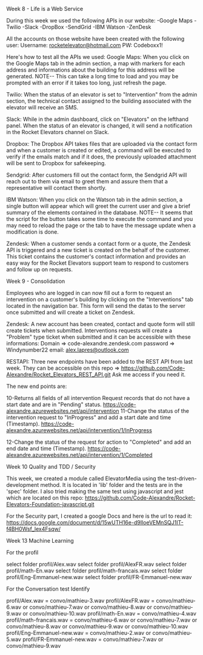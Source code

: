 Week 8 - Life is a Web Service

During this week we used the following APIs in our website: -Google Maps -Twilio -Slack -DropBox -SendGrid -IBM Watson -ZenDesk

All the accounts on those website have been created with the following user: Username: rocketelevator@hotmail.com PW: Codeboxx1!

Here's how to test all the APIs we used: Google Maps: When you click on the Google Maps tab in the admin section, a map with markers for each address and informations about the building for this address will be generated. NOTE-- This can take a long time to load and you may be prompted with an error if it takes too long, just refresh the page.

Twilio: When the status of an elevator is set to "Intervention" from the admin section, the technical contact assigned to the building associated with the elevator will receive an SMS.

Slack: While in the admin dashboard, click on "Elevators" on the lefthand panel. When the status of an elevator is changed, it will send a notification in the Rocket Elevators channel on Slack.

Dropbox: The Dropbox API takes files that are uploaded via the contact form and when a customer is created or edited, a command will be executed to verify if the emails match and if it does, the previously uploaded attachment will be sent to Dropbox for safekeeping.

Sendgrid: After customers fill out the contact form, the Sendgrid API will reach out to them via email to greet them and assure them that a representative will contact them shortly.

IBM Watson: When you click on the Watson tab in the admin section, a single button will appear which will greet the current user and give a brief summary of the elements contained in the database. NOTE-- It seems that the script for the button takes some time to execute the command and you may need to reload the page or the tab to have the message update when a modification is done.

Zendesk: When a customer sends a contact form or a quote, the Zendesk API is triggered and a new ticket is created on the behalf of the customer. This ticket contains the customer's contact information and provides an easy way for the Rocket Elevators support team to respond to customers and follow up on requests.

Week 9 - Consolidation

Employees who are logged in can now fill out a form to request an intervention on a customer's building by clicking on the "Interventions" tab located in the navigation bar. This form will send the datas to the server once submitted and will create a ticket on Zendesk.

Zendesk: A new account has been created, contact and quote form will still create tickets when submitted. Interventions requests will create a "Problem" type ticket when submitted and it can be accessible with these informations: Domain => code-alexandre.zendesk.com password => Windynumber22 email: alex.lapres@outlook.com

RESTAPI: Three new endpoints have been added to the REST API from last week. They can be accessible on this repo => 
https://github.com/Code-Alexandre/Rocket_Elevators_REST_API.git Ask me access if you need it.


The new end points are:

10-Returns all fields of all intervention Request records that do not have a start date and are in "Pending" status.
https://code-alexandre.azurewebsites.net/api/intervention
11-Change the status of the intervention request to "InProgress" and add a start date and time (Timestamp). 
https://code-alexandre.azurewebsites.net/api/intervention/1/InProgress

12-Change the status of the request for action to "Completed" and add an end date and time (Timestamp). 
https://code-alexandre.azurewebsites.net/api/intervention/1/Completed

Week 10 Quality and TDD / Security

This week, we created a module called ElevatorMedia using the test-driven-development method. It is located in 'lib' folder and the tests are in the 'spec' folder. I also tried making the same test using javascript and jest which are located on this repo: https://github.com/Code-Alexandre/Rocket-Elevators-Foundation-javascript.git

For the Security part, I created a google Docs and here is the url to read it: https://docs.google.com/document/d/15wUTH16e-d9lIoeVEMnSQJ1IT-f4BH0Wsf_lex4Fsqw/

Week 13 Machine Learning


For the profil 


select folder profil/Alex.wav
select folder profil/AlexFR.wav
select folder profil/math-En.wav
select folder profil/math-francais.wav
select folder profil/Eng-Emmanuel-new.wav
select folder profil/FR-Emmanuel-new.wav

For the Conversation test Identify


profil/Alex.wav = convo/mathieu-3.wav
profil/AlexFR.wav = convo/mathieu-6.wav or convo/mathieu-7.wav or convo/mathieu-8.wav or convo/mathieu-9.wav or convo/mathieu-10.wav
profil/math-En.wav = convo/mathieu-4.wav
profil/math-francais.wav = convo/mathieu-6.wav or convo/mathieu-7.wav or convo/mathieu-8.wav or convo/mathieu-9.wav or convo/mathieu-10.wav
profil/Eng-Emmanuel-new.wav = convo/mathieu-2.wav or convo/mathieu-5.wav
profil/FR-Emmanuel-new.wav = convo/mathieu-7.wav or convo/mathieu-9.wav
